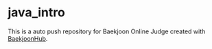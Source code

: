 # java_intro
This is a auto push repository for Baekjoon Online Judge created with [BaekjoonHub](https://github.com/BaekjoonHub/BaekjoonHub).
